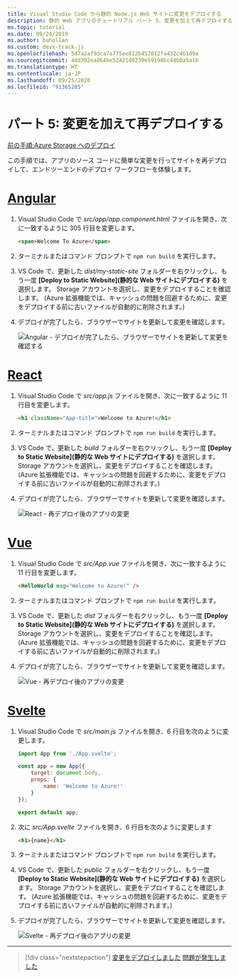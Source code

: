 ```yaml
---
title: Visual Studio Code から静的 Node.js Web サイトに変更をデプロイする
description: 静的 Web アプリのチュートリアル パート 5、変更を加えて再デプロイする
ms.topic: tutorial
ms.date: 09/24/2019
ms.author: buhollan
ms.custom: devx-track-js
ms.openlocfilehash: 5d7a2af9dca7a775ee812b457012fa432c461d9a
ms.sourcegitcommit: 4dd392ea864be52421d0239e59198bc44b0a5a16
ms.translationtype: HT
ms.contentlocale: ja-JP
ms.lasthandoff: 09/25/2020
ms.locfileid: "91365285"
---
```

# <a name="part-5-make-changes-and-redeploy"></a>パート 5: 変更を加えて再デプロイする

[前の手順:Azure Storage へのデプロイ](tutorial-vscode-static-website-node-04.md)

この手順では、アプリのソース コードに簡単な変更を行ってサイトを再デプロイして、エンドツーエンドのデプロイ ワークフローを体験します。

# <a name="angular"></a>[Angular](#tab/angular)

1. Visual Studio Code で _src/app/app.component.html_ ファイルを開き、次に一致するように 305 行目を変更します。

    ```html
    <span>Welcome To Azure</span>
    ```

1. ターミナルまたはコマンド プロンプトで `npm run build` を実行します。

1. VS Code で、更新した _dist/my-static-site_ フォルダーを右クリックし、もう一度 **[Deploy to Static Website]\(静的な Web サイトにデプロイする\)** を選択します。 Storage アカウントを選択し、変更をデプロイすることを確認します。 (Azure 拡張機能では、キャッシュの問題を回避するために、変更をデプロイする前に古いファイルが自動的に削除されます。)

1. デプロイが完了したら、ブラウザーでサイトを更新して変更を確認します。

    ![Angular - デプロイが完了したら、ブラウザーでサイトを更新して変更を確認する](media/static-website/updated-azure-app-angular.png)

# <a name="react"></a>[React](#tab/react)

1. Visual Studio Code で _src/app.js_ ファイルを開き、次に一致するように 11 行目を変更します。

    ```html
    <h1 className="App-title">Welcome to Azure!</h1>
    ```

1. ターミナルまたはコマンド プロンプトで `npm run build` を実行します。

1. VS Code で、更新した _build_ フォルダーを右クリックし、もう一度 **[Deploy to Static Website]\(静的な Web サイトにデプロイする\)** を選択します。 Storage アカウントを選択し、変更をデプロイすることを確認します。 (Azure 拡張機能では、キャッシュの問題を回避するために、変更をデプロイする前に古いファイルが自動的に削除されます。)

1. デプロイが完了したら、ブラウザーでサイトを更新して変更を確認します。

    ![React - 再デプロイ後のアプリの変更](media/static-website/updated-azure-app-react.png)

# <a name="vue"></a>[Vue](#tab/vue)

1. Visual Studio Code で _src/App.vue_ ファイルを開き、次に一致するように 11 行目を変更します。

    ```html
    <HelloWorld msg="Welcome to Azure!" />
    ```

1. ターミナルまたはコマンド プロンプトで `npm run build` を実行します。

1. VS Code で、更新した _dist_ フォルダーを右クリックし、もう一度 **[Deploy to Static Website]\(静的な Web サイトにデプロイする\)** を選択します。 Storage アカウントを選択し、変更をデプロイすることを確認します。 (Azure 拡張機能では、キャッシュの問題を回避するために、変更をデプロイする前に古いファイルが自動的に削除されます。)

1. デプロイが完了したら、ブラウザーでサイトを更新して変更を確認します。

    ![Vue - 再デプロイ後のアプリの変更](media/static-website/updated-azure-app-vue.png)

# <a name="svelte"></a>[Svelte](#tab/svelte)

1. Visual Studio Code で _src/main.js_ ファイルを開き、6 行目を次のように変更します。

    ```js
    import App from './App.svelte';

    const app = new App({
        target: document.body,
        props: {
            name: 'Welcome to Azure!'
        }
    });

    export default app;
    ```

2. 次に _src/App.svelte_ ファイルを開き、6 行目を次のように変更します

    ```html
    <h1>{name}</h1>
    ```

1. ターミナルまたはコマンド プロンプトで `npm run build` を実行します。

1. VS Code で、更新した _public_ フォルダーを右クリックし、もう一度 **[Deploy to Static Website]\(静的な Web サイトにデプロイする\)** を選択します。 Storage アカウントを選択し、変更をデプロイすることを確認します。 (Azure 拡張機能では、キャッシュの問題を回避するために、変更をデプロイする前に古いファイルが自動的に削除されます。)

1. デプロイが完了したら、ブラウザーでサイトを更新して変更を確認します。

    ![Svelte - 再デプロイ後のアプリの変更](media/static-website/updated-azure-app-svelte.png)

---

> [!div class="nextstepaction"]
> [変更をデプロイしました](tutorial-vscode-static-website-node-06.md) [問題が発生しました](https://www.research.net/r/PWZWZ52?tutorial=node-deployment-staticwebsite&step=code-change)
